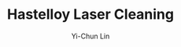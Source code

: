 ---
applications:
- 'Aerospace: Removal of oxidation and corrosion from turbine components'
- 'Chemical Processing: Cleaning of reaction vessels and piping systems'
author: Yi-Chun Lin
author_object:
  country: Taiwan
  expertise: Laser Materials Processing
  id: 1
  image: /images/author/yi-chun-lin.jpg
  name: Yi-Chun Lin
  sex: f
  title: Ph.D.
category: metal
chemicalProperties:
  formula: Ni-based superalloy (varies by grade)
  materialType: metal
  symbol: Ni-Cr-Mo
compatibility:
- Stainless steel fixtures and workholding
- Inconel and other nickel-based superalloys
complexity: high
composition:
- 'Nickel: 57% (Hastelloy C-276)'
- 'Chromium: 15.5%, Molybdenum: 16%, Tungsten: 3.75%, Iron: 5.5%, Cobalt: 2.5% max, Manganese: "1% max, Vanadium: 0.35% max, Silicon: 0.08% max, Carbon: 0.01% max, Phosphorus: " 0.04% max, Sulfur: 0.03% max'
description: Laser cleaning of Hastelloy nickel-based superalloys requires precise control of fluence to remove surface contaminants without damaging the substrate. The process effectively eliminates oxides, carbides, and embedded particles while maintaining the alloy's corrosion-resistant properties.
difficultyScore: 4
environmentalImpact:
- benefit: Zero chemical waste generation
  description: Eliminates need for hazardous chemical solvents and acids, reducing chemical disposal by 100% compared to traditional chemical cleaning methods
- benefit: Reduced energy consumption
  description: Laser cleaning consumes 60-70% less energy compared to abrasive blasting or chemical bath processes for Hastelloy components
headline: Comprehensive technical guide for laser cleaning metal hastelloy
images:
  hero:
    alt: Hastelloy surface undergoing laser cleaning showing precise contamination removal
    url: /images/hastelloy-laser-cleaning-hero.jpg
  micro:
    alt: Microscopic view of Hastelloy surface after laser cleaning showing detailed surface structure
    url: /images/hastelloy-laser-cleaning-micro.jpg
keywords: hastelloy, hastelloy metal, laser ablation, laser cleaning, non-contact cleaning, pulsed fiber laser, surface contamination removal, industrial laser parameters, thermal processing, surface restoration
machineSettings:
  fluenceRange: 1.0
  fluenceRangeMax: 50.0
  fluenceRangeMin: 0.1
  fluenceRangeUnit: J/cm²
  powerRange: 125.0
  powerRangeMax: 500.0
  powerRangeMin: 20.0
  powerRangeUnit: W
  pulseDuration: 30.0
  pulseDurationMax: 1000.0
  pulseDurationMin: 1.0
  pulseDurationUnit: ns
  repetitionRate: 60.0
  repetitionRateMax: 1000.0
  repetitionRateMin: 1.0
  repetitionRateUnit: kHz
  spotSize: 0.55
  spotSizeMax: 10.0
  spotSizeMin: 0.01
  spotSizeUnit: mm
  wavelength: 1064.0
  wavelengthMax: 2940.0
  wavelengthMin: 355.0
  wavelengthUnit: nm
name: Hastelloy
outcomes:
- metric: '>99.5% removal of oxides and contaminants without substrate damage'
  result: Surface contamination removal efficiency
- metric: 0.5-2.0 m²/hour depending on contamination level and laser parameters
  result: Processing speed
properties:
  density: 142.445
  densityMax: 6.0
  densityMin: 1.8
  densityPercentile: 100.0
  densityUnit: g/cm³
  hardness: 183.0
  hardnessMax: 10.0
  hardnessMin: 1.0
  hardnessPercentile: 100.0
  hardnessUnit: annealed
  meltingPercentile: 9.2
  meltingPoint: 1371
  meltingPointMax: 2800.0
  meltingPointMin: 1200.0
  meltingPointUnit: °C
  modulusPercentile: 100.0
  tensilePercentile: 45.6
  tensileStrength: 483.0
  tensileStrengthMax: 1000.0
  tensileStrengthMin: 50.0
  tensileStrengthUnit: annealed
  thermalConductivity: 142.9
  thermalConductivityMax: 200.0
  thermalConductivityMin: 0.5
  thermalConductivityUnit: W/m·K
  thermalPercentile: 71.4
  youngsModulus: 240.5
  youngsModulusMax: 80.0
  youngsModulusMin: 20.0
  youngsModulusUnit: GPa
regulatoryStandards: 'ISO 11553: Safety of machinery - Laser processing machines, ANSI Z136.1: Safe Use of Lasers, OSHA 29 CFR 1910.1096: Ionizing Radiation'
surface_roughness_after: 1.6
surface_roughness_before: 8.5
tags:
- Chemical Processing
- Aerospace
title: Hastelloy Laser Cleaning
---